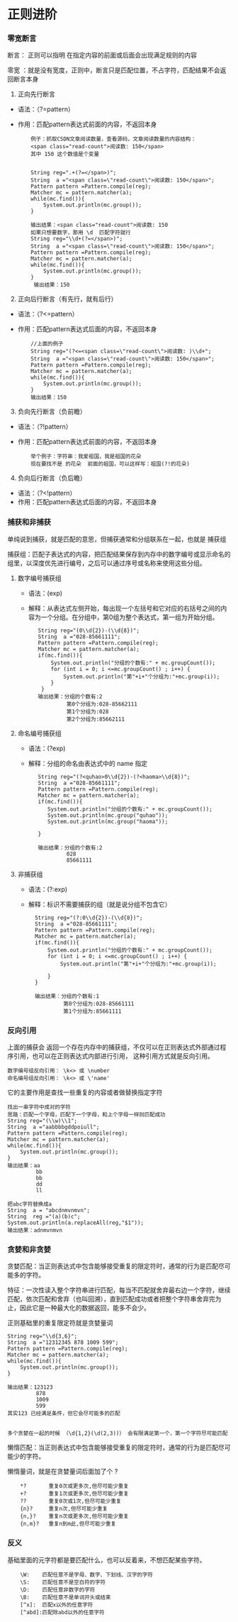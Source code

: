# 正则进阶

### 零宽断言

断言： 正则可以指明 在指定内容的前面或后面会出现满足规则的内容

零宽 ：就是没有宽度，正则中，断言只是匹配位置，不占字符，匹配结果不会返回断言本身

1. 正向先行断言

  - 语法：（?=pattern）
  - 作用：匹配pattern表达式前面的内容，不返回本身
  

			例子：抓取CSDN文章阅读数量，查看源码，文章阅读数量的内容结构：
			<span class="read-count">阅读数: 150</span>
			其中 150 这个数值是个变量
			
			
			String reg=".+(?=</span>)";
	        String  a ="<span class=\"read-count\">阅读数: 150</span>";
	        Pattern pattern =Pattern.compile(reg);
	        Matcher mc = pattern.matcher(a);
	        while(mc.find()){
	            System.out.println(mc.group());
	        }

	        输出结果：<span class="read-count">阅读数: 150
			如果只想要数字，那用 \d  匹配字符就行
			String reg="\\d+(?=</span>)";
	        String  a ="<span class=\"read-count\">阅读数: 150</span>";
	        Pattern pattern =Pattern.compile(reg);
	        Matcher mc = pattern.matcher(a);
	        while(mc.find()){
	            System.out.println(mc.group());
	        }
             输出结果：150


2.  正向后行断言（有先行，就有后行）


  - 语法：（?<=pattern）
  - 作用：匹配pattern表达式后面的内容，不返回本身
  

			//上面的例子
			String reg="(?<=<span class=\"read-count\">阅读数: )\\d+";
	        String  a ="<span class=\"read-count\">阅读数: 150</span>";
	        Pattern pattern =Pattern.compile(reg);
	        Matcher mc = pattern.matcher(a);
	        while(mc.find()){
	            System.out.println(mc.group());
	        }
			输出结果：150


3. 负向先行断言（负前瞻）

  - 语法：（?!pattern）
  - 作用：匹配pattern表达式前面的内容，不返回本身
  
 

			举个例子：字符串：我爱祖国，我是祖国的花朵
			现在要找不是 的花朵  前面的祖国，可以这样写：祖国(?!的花朵)


4.  负向后行断言（负后瞻）

  - 语法：（?<!pattern）
  - 作用：匹配pattern表达式后面的内容，不返回本身


### 捕获和非捕获


单纯说到捕获，就是匹配的意思，但捕获通常和分组联系在一起，也就是 捕获组

捕获组：匹配子表达式的内容，把匹配结果保存到内存中的数字编号或显示命名的组里，以深度优先进行编号，之后可以通过序号或名称来使用这些分组。


1. 数字编号捕获组
   
   - 语法：(exp)
   - 解释：从表达式左侧开始，每出现一个左括号和它对应的右括号之间的内容为一个分组。在分组中，第0组为整个表达式，第一组为开始分组。

	
	        String reg="(0\\d{2})-(\\d{8})";
	        String  a ="028-85661111";
	        Pattern pattern =Pattern.compile(reg);
	        Matcher mc = pattern.matcher(a);
	        if(mc.find()){
	            System.out.println("分组的个数有:" + mc.groupCount());
	            for (int i = 0; i <=mc.groupCount() ; i++) {
	                System.out.println("第"+i+"个分组为:"+mc.group(i));
	            }
             }
			输出结果：分组的个数有:2
					 第0个分组为:028-85662111
					 第1个分组为:028
					 第2个分组为:85662111

2. 命名编号捕获组

   - 语法：(?<name>exp)
   - 解释：分组的命名由表达式中的 name 指定
   

			String reg="(?<quhao>0\\d{2})-(?<haoma>\\d{8})";
	        String  a ="028-85661111";
	        Pattern pattern =Pattern.compile(reg);
	        Matcher mc = pattern.matcher(a);
	        if(mc.find()){
	           System.out.println("分组的个数有:" + mc.groupCount());
	           System.out.println(mc.group("quhao"));
	           System.out.println(mc.group("haoma"));
	           
	        }
	
			输出结果：分组的个数有:2
					 028
					 85661111



3. 非捕获组
   
	- 语法：(?:exp)
	- 解释：标识不需要捕获的组（就是说分组不包含它）
	
	        String reg="(?:0\\d{2})-(\\d{8})";
	        String  a ="028-85661111";
	        Pattern pattern =Pattern.compile(reg);
	        Matcher mc = pattern.matcher(a);
	        if(mc.find()){
	            System.out.println("分组的个数有:" + mc.groupCount());
	            for (int i = 0; i <=mc.groupCount() ; i++) {
	                System.out.println("第"+i+"个分组为:"+mc.group(i));
	
	            }
	        }

			输出结果：分组的个数有:1
					 第0个分组为:028-85661111
					 第1个分组为:85661111



### 反向引用

上面的捕获会 返回一个存在内存中的捕获组，不仅可以在正则表达式外部通过程序引用，也可以在正则表达式内部进行引用， 这种引用方式就是反向引用。

	
	数字编号组反向引用： \k<> 或 \number
	命名编号组反向引用： \k<> 或 \'name'


它的主要作用是查找一些重复的内容或者做替换指定字符


	找出一串字符中成对的字符
	思路：匹配一个字母，匹配下一个字母，和上个字母一样则匹配成功
	String reg="(\\w)\\1";
	String  a ="aabbbbgddpoiull";
	Pattern pattern =Pattern.compile(reg);
	Matcher mc = pattern.matcher(a);
	while(mc.find()){
	    System.out.println(mc.group());
	}
	输出结果：aa
			 bb
			 bb
			 dd
			 ll
	
	把abc字符替换成a
	String  a = "abcdnmvnmvn";
	String  reg ="(a)(b)c";
	System.out.println(a.replaceAll(reg,"$1"));
	输出结果：adnmvnmvn



###  贪婪和非贪婪

贪婪匹配：当正则表达式中包含能够接受重复的限定符时，通常的行为是匹配尽可能多的字符。

特征：一次性读入整个字符串进行匹配，每当不匹配就舍弃最右边一个字符，继续匹配，依次匹配和舍弃（也叫回溯），直到匹配成功或者把整个字符串舍弃完为止，因此它是一种最大化的数据返回，能多不会少。


正则基础里的重复限定符就是贪婪量词


	String reg="\\d{3,6}";
	String  a ="12312345 878 1009 599";
	Pattern pattern =Pattern.compile(reg);
	Matcher mc = pattern.matcher(a);
	while(mc.find()){
	    System.out.println(mc.group());
	}
	
	输出结果：123123
			 878
			 1009
			 599
    其实123 已经满足条件，但它会尽可能多的匹配


    多个贪婪在一起的时候 （\d{1,2}(\d(2,3))） 会有限满足第一个，第一个字符尽可能匹配


懒惰匹配：当正则表达式中包含能够接受重复的限定符时，通常的行为是匹配尽可能少的字符。

懒惰量词，就是在贪婪量词后面加了个 ?


    	*?       重复0次或更多次,但尽可能少重复
		+?       重复1次或更多次,但尽可能少重复
		??       重复0次或1次,但尽可能少重复
		{n}?     重复n次,但尽可能少重复
		{n,}?    重复n次或更多次,但尽可能少重复
		{n,m}?   重复n到m此,但尽可能少重复



### 反义

基础里面的元字符都是要匹配什么，也可以反着来，不想匹配某些字符。

		\W:    匹配任意不是字母、数字、下划线、汉字的字符
		\S:    匹配任意不是空白符的字符
		\D:    匹配任意非数字的字符
		\B:    匹配任意不是单词开头或结束
		[^x]:  匹配x以外的任意字符
		[^abd]:匹配除abd以外的任意字符